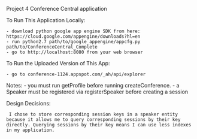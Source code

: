 Project 4 Conference Central application

To Run This Application Locally:

	- download python google app engine SDK from here: https://cloud.google.com/appengine/downloads?hl=en
	- run python2.7 path/to/google_appengine/appcfg.py path/to/ConferenceCentral_Complete
	- go to http://localhost:8080 from your web browser

To Run the Uploaded Version of This App:

	- go to conference-1124.appspot.com/_ah/api/explorer

Notes:
	- you must run getProfile before running createConference.
	- a Speaker must be registered via registerSpeaker before creating a session 

Design Decisions:
	 
	 I chose to store corresponding session keys in a speaker entity because it allows me to query corresponding sessions by their key directly. Querying sessions by their key means I can use less indexes in my application.